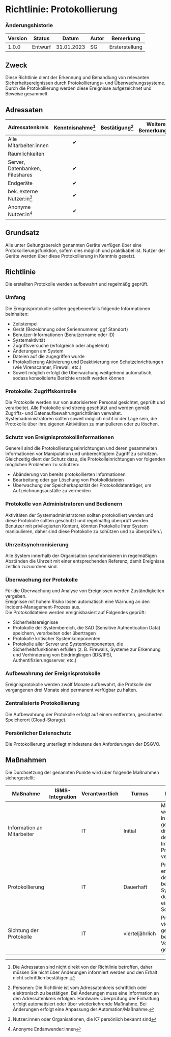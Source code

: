 # Richtlinie: Protokollierung

### Änderungshistorie

| Version | Status  | Datum      | Autor | Bemerkung      |
| ------- | ------- | ---------- | ----- | -------------- |
| 1.0.0   | Entwurf | 31.01.2023 | SG    | Ersterstellung |

## Zweck

Diese Richtlinie dient der Erkennung und Behandlung von relevanten Sicherheitsereignissen durch Protokollierungs- und Überwachungssysteme.
Durch die Protokollierung werden diese Ereignisse aufgezeichnet und Beweise gesammelt.

## Adressaten

| Adressatenkreis                 | Kenntnisnahme[^3] | Bestätigung[^4] | Weitere Bemerkungen |
| ------------------------------- | :---------------: | :-------------: | ------------------- |
| Alle Mitarbeiter:innen          |         ✔         |                 |                     |
| Räumlichkeiten                  |                   |                 |                     |
| Server, Datenbanken, Fileshares |         ✔         |                 |                     |
| Endgeräte                       |         ✔         |                 |                     |
| bek. externe Nutzer:in[^1]      |         ✔         |                 |                     |
| Anonyme Nutzer:in[^2]           |         ✔         |                 |                     |

[^1]: Nutzer:innen oder Organisationen, die K7 persönlich bekannt sind
[^2]: Anonyme Endanwender:innen
[^3]: Die Adressaten sind nicht direkt von der Richtlinie betroffen, daher müssen Sie nicht über Änderungen informiert werden und den Erhalt nicht schriftlich bestätigen.
[^4]: Personen: Die Richtlinie ist vom Adressatenkreis schriftlich oder elektronisch zu bestätigen. Bei Änderungen muss eine Information an den Adressatenkreis erfolgen. Hardware: Überprüfung der Einhaltung erfolgt automatisiert oder über wiederkehrende Maßnahme. Bei Änderungen erfolgt eine Anpassung der Automation/Maßnahme.

## Grundsatz

Alle unter Geltungsbereich genannten Geräte verfügen über eine Protokollierungsfunktion, sofern dies möglich und praktikabel ist. Nutzer der Geräte werden über diese Protokollierung in Kenntnis gesetzt.

## Richtlinie

Die erstellten Protokolle werden aufbewahrt und regelmäßg geprüft.

### Umfang

Die Ereignisprotokolle sollten gegebenenfalls folgende Informationen beinhalten:

- Zeitstempel
- Gerät (Bezeichnung oder Seriennummer, ggf Standort)
- Benutzer-Informationen (Benutzername oder ID)
- Systemaktivität
- Zugriffsversuche (erfolgreich oder abgelehnt)
- Änderungen am System
- Dateien auf die zugegriffen wurde
- Protokollierung Aktivierung und Deaktivierung von Schutzeinrichtungen (wie Virenscanner, Firewall, etc.)
- Soweit möglich erfolgt die Überwachung weitgehend automatisch, sodass konsolidierte Berichte erstellt werden können

### Protokolle: Zugriffskontrolle

Die Protokolle werden nur von autorisiertem Personal gesichtet, geprüft und verarbeitet.
Alle Protokolle sind streng geschützt und werden gemäß Zugriffs- und Datenaufbewahrungsrichtlinien verwaltet.
Systemadministratoren sollten soweit möglich nicht in der Lage sein, die Protokolle über ihre eigenen Aktivitäten zu manipulieren oder zu löschen.

### Schutz von Ereignisprotokollinformationen

Generell sind die Protokollierungseinrichtungen und deren gesammelten Informationen vor Manipulation und unberechtigtem Zugriff zu schützen.
Gleichzeitig dient der Schutz dazu, die Protokolleinrichtungen vor folgenden möglichen Problemen zu schützen:

- Abänderung von bereits protokollierten Informationen
- Bearbeitung oder gar Löschung von Protokolldateien
- Überwachung der Speicherkapazität der Protokolldatenträger, um Aufzeichnungsausfälle zu vermeiden

### Protokolle von Administratoren und Bedienern

Aktivitäten der Systemadministratoren sollten protokolliert werden und diese Protokolle sollten geschützt und regelmäßig überprüft werden.\
Benutzer mit privilegierten Kontent, könnten Protokolle Ihrer System manipulieren, daher sind diese Protokolle zu schützen und zu überprüfen.\

### Uhrzeitsynchronisierung

Alle System innerhalb der Organisation synchronisieren in regelmäßigen Abständen die Uhrzeit mit einer entsprechenden Referenz, damit Ereignisse zeitlich zuzuordnen sind.

### Überwachung der Protokolle

Für die Überwachung und Analyse von Ereignissen werden Zuständigkeiten vergeben.\
Ereignisse mit hohem Risiko lösen automatisch eine Warnung an den Incident-Management-Prozess aus.\
Die Protokolldateien werden ereignisbasiert auf Folgendes geprüft:

- Sicherheitsereignisse
- Protokolle der Systembereich, die SAD (Sensitive Authentication Data) speichern, verarbeiten oder übertragen
- Protokolle kritischer Systemkomponenten
- Protokolle aller Server und Systemkomponenten, die
  Sicherheitsfunktionen erfüllen (z. B. Firewalls, Systeme zur
  Erkennung und Verhinderung von Eindringlingen (IDS/IPS),
  Authentifizierungsserver, etc.)

### Aufbewahrung der Ereignisprotokolle

Ereignisprotokolle werden zwölf Monate aufbewahrt, die Protkolle der vergangenen drei Monate sind permanent verfügbar zu halten.

### Zentralisierte Protokollierung

Die Aufbewahrung der Protokolle erfolgt auf einem entfernten, gesicherten Speicherort (Cloud-Storage).

### Persönlicher Datenschutz

Die Protokollierung unterliegt mindestens den Anforderungen der DSGVO.

## Maßnahmen

Die Durchsetzung der genannten Punkte wird über folgende Maßnahmen sichergestellt:

| Maßnahme                   | ISMS-Integration | Verantwortlich | Turnus          | Beschreibung                                                                                                                |
| -------------------------- | ---------------- | -------------- | --------------- | --------------------------------------------------------------------------------------------------------------------------- |
| Information an Mitarbeiter |                  | IT             | Initial         | Mitarbeiter werden darüber in Kenntnis gesetzt, dass diverse Bereiche der IT-Infrastruktur über Protokollierungen verfügen. |
| Protokollierung            |                  | IT             | Dauerhaft       | Protokollierung erfolgt durch auf den Geräten befindlichen Systemen oder durch die eingesetzte Software selber.             |
| Sichtung der Protokolle    |                  | IT             | vierteljährlich | Protkolle werden vierteljährlich gesichtet und auf besondere Vorkommnisse geprüft.                                          |
